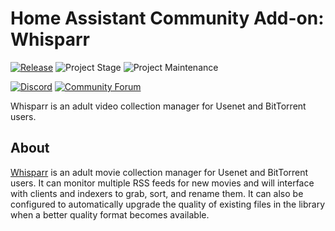 # Home Assistant Community Add-on: Whisparr

[![Release][release-shield]][release] ![Project Stage][project-stage-shield] ![Project Maintenance][maintenance-shield]

[![Discord][discord-shield]][discord] [![Community Forum][forum-shield]][forum]

Whisparr is an adult video collection manager for Usenet and BitTorrent users.

## About

[Whisparr] is an adult movie collection manager for Usenet and BitTorrent users.
It can monitor multiple RSS feeds for new movies and will interface with clients
and indexers to grab, sort, and rename them. It can also be configured to
automatically upgrade the quality of existing files in the library when a
better quality format becomes available.

[Whisparr]: https://github.com/whisparr/whisparr

[discord-shield]: https://img.shields.io/discord/330944238910963714.svg
[discord]: https://discord.gg/c5DvZ4e
[forum-shield]: https://img.shields.io/badge/community-forum-brightgreen.svg
[forum]: https://community.home-assistant.io/t/?u=frenck
[maintenance-shield]: https://img.shields.io/maintenance/yes/2025.svg
[project-stage-shield]: https://img.shields.io/badge/project%20stage-experimental-yellow.svg
[release-shield]: https://img.shields.io/badge/version-v0.3.2-blue.svg
[release]: https://github.com/hassio-addons/addon-whisparr/tree/v0.3.2